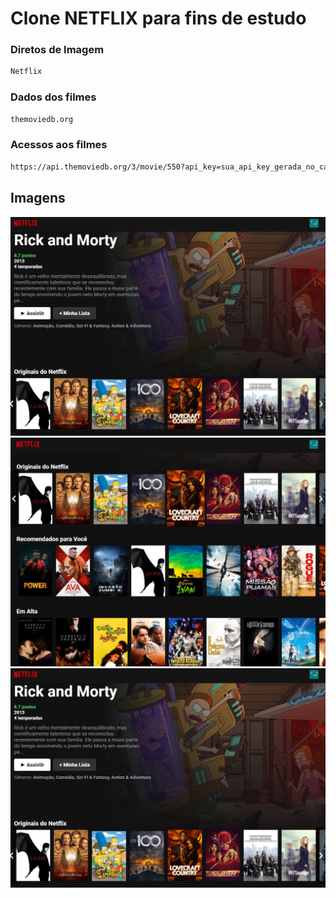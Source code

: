 # Clone NETFLIX para fins de estudo
### Diretos de Imagem
```bash
Netflix
```

### Dados dos filmes
```bash
themoviedb.org
```
### Acessos aos filmes
```bash
https://api.themoviedb.org/3/movie/550?api_key=sua_api_key_gerada_no_cadastro
```
## Imagens
![Screenshot_1](/imgs/Screenshot_1.jpg "Screenshot_1")![Screenshot_2](/imgs/Screenshot_2.jpg "Screenshot_2")![Screenshot_3](/imgs/Screenshot_1.jpg "Screenshot_3")
